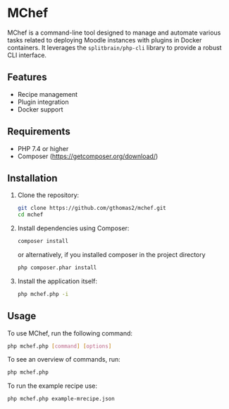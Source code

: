 # MChef

MChef is a command-line tool designed to manage and automate various tasks related to deploying Moodle instances with plugins in Docker containers. It leverages the `splitbrain/php-cli` library to provide a robust CLI interface.

## Features

- Recipe management
- Plugin integration
- Docker support

## Requirements

- PHP 7.4 or higher
- Composer (https://getcomposer.org/download/)

## Installation

1. Clone the repository:

    ```sh
    git clone https://github.com/gthomas2/mchef.git
    cd mchef
    ```

2. Install dependencies using Composer:

    ```sh
    composer install
    ```

    or alternatively, if you installed composer in the project directory
    ```sh
    php composer.phar install
    ```

3. Install the application itself:

    ```sh
    php mchef.php -i
    ```


## Usage

To use MChef, run the following command:

```sh
php mchef.php [command] [options]
```

To see an overview of commands, run:

```sh
php mchef.php
```

To run the example recipe use:

```sh
php mchef.php example-mrecipe.json
```